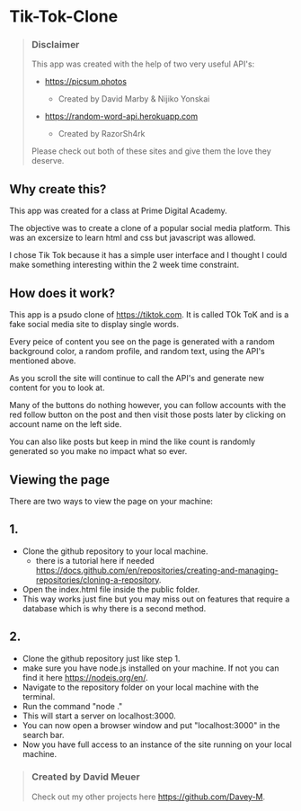 # Tik-Tok-Clone

> ### Disclaimer
>
> This app was created with the help of two very useful API's:
>
> -   https://picsum.photos
>
>     -   Created by David Marby & Nijiko Yonskai
>
> -   https://random-word-api.herokuapp.com
>
>     -   Created by RazorSh4rk
>
> Please check out both of these sites and give them the love they deserve.

## Why create this?

This app was created for a class at Prime Digital Academy.

The objective was to create a clone of a popular social media platform. This was an excersize to learn html and css but javascript was allowed.

I chose Tik Tok because it has a simple user interface and I thought I could make something interesting within the 2 week time constraint.

## How does it work?

This app is a psudo clone of https://tiktok.com. It is called TOk ToK and is a fake social media site to display single words.

Every peice of content you see on the page is generated with a random background color, a random profile, and random text, using the API's mentioned above.

As you scroll the site will continue to call the API's and generate new content for you to look at.

Many of the buttons do nothing however, you can follow accounts with the red follow button on the post and then visit those posts later by clicking on account name on the left side.

You can also like posts but keep in mind the like count is randomly generated so you make no impact what so ever.

## Viewing the page

There are two ways to view the page on your machine:

## 1.

-   Clone the github repository to your local machine.
    -   there is a tutorial here if needed https://docs.github.com/en/repositories/creating-and-managing-repositories/cloning-a-repository.
-   Open the index.html file inside the public folder.
-   This way works just fine but you may miss out on features that require a database which is why there is a second method.

## 2.

-   Clone the github repository just like step 1.
-   make sure you have node.js installed on your machine. If not you can find it here https://nodejs.org/en/.
-   Navigate to the repository folder on your local machine with the terminal.
-   Run the command "node ."
-   This will start a server on localhost:3000.
-   You can now open a browser window and put "localhost:3000" in the search bar.
-   Now you have full access to an instance of the site running on your local machine.

> ### Created by David Meuer
>
> Check out my other projects here https://github.com/Davey-M.
